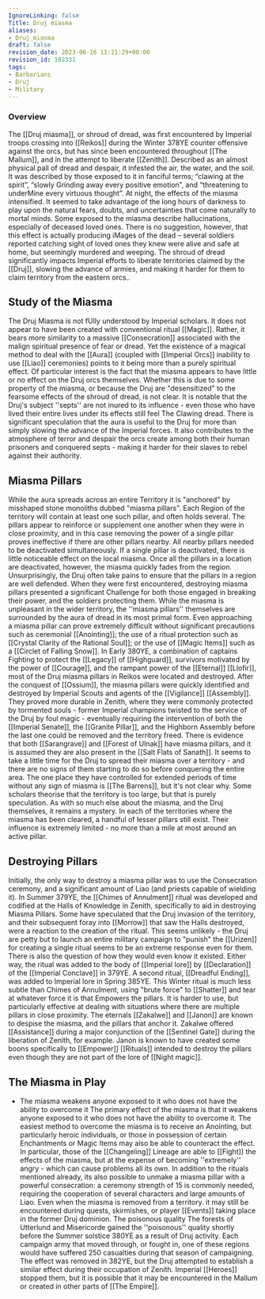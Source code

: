 ```yaml
---
IgnoreLinking: false
Title: Druj miasma
aliases:
- Druj_miasma
draft: false
revision_date: 2023-06-16 11:21:29+00:00
revision_id: 102331
tags:
- Barbarians
- Druj
- Military
---
```


### Overview
The [[Druj miasma]], or shroud of dread, was first encountered by Imperial troops crossing into [[Reikos]] during the Winter 378YE counter offensive against the orcs, but has since been encountered throughout [[The Mallum]], and in the attempt to liberate [[Zenith]]. Described as an almost physical pall of dread and despair, it infested the air, the water, and the soil. It was described by those exposed to it in fanciful terms; “clawing at the spirit”, “slowly Grinding away every positive emotion”, and “threatening to underMine every virtuous thought”. 
At night, the effects of the miasma intensified. It seemed to take advantage of the long hours of darkness to play upon the natural fears, doubts, and uncertainties that come naturally to mortal minds. Some exposed to the miasma describe hallucinations, especially of deceased loved ones. There is no suggestion, however, that this effect is actually producing iMages of the dead – several soldiers reported catching sight of loved ones they knew were alive and safe at home, but seemingly murdered and weeping. The shroud of dread significantly impacts Imperial efforts to liberate territories claimed by the [[Druj]], slowing the advance of armies, and making it harder for them to claim territory from the eastern orcs..
## Study of the Miasma
The Druj Miasma is not fUlly understood by Imperial scholars. It does not appear to have been created with conventional ritual [[Magic]]. Rather, it bears more similarity to a massive [[Consecration]] associated with the malign spiritual presence of fear or dread. Yet the existence of a magical method to deal with the [[Aura]] (coupled with [[Imperial Orcs]] inability to use [[Liao]] ceremonies) points to it being more than a purely spiritual effect.
Of particular interest is the fact that the miasma appears to have little or no effect on the Druj orcs themselves. Whether this is due to some property of the miasma, or because the Druj are "desensitized" to the fearsome effects of the shroud of dread, is not clear. It is notable that the Druj's subject ''septs'' are not inured to its influence - even those who have lived their entire lives under its effects still feel The Clawing dread.
There is significant speculation that the aura is useful to the Druj for more than simply slowing the advance of the Imperial forces. It also contributes to the atmosphere of terror and despair the orcs create among both their human prisoners and conquered septs - making it harder for their slaves to rebel against their authority. 
## Miasma Pillars
While the aura spreads across an entire Territory it is "anchored" by misshaped stone monoliths dubbed "miasma pillars". Each Region of the territory will contain at least one such pillar, and often holds several. The pillars appear to reinforce or supplement one another when they were in close proximity, and in this case removing the power of a single pillar proves ineffective if there are other pillars nearby. All nearby pillars needed to be deactivated simultaneously. If a single pillar is deactivated, there is little noticeable effect on the local miasma. Once all the pillars in a location are deactivated, however, the miasma quickly fades from the region. Unsurprisingly, the Druj often take pains to ensure that the pillars in a region are well defended. When they were first encountered, destroying miasma pillars presented a significant Challenge for both those engaged in breaking their power, and the soldiers protecting them.
While the miasma is unpleasant in the wider territory, the ''miasma pillars'' themselves are surrounded by the aura of dread in its most primal form. Even approaching a miasma pillar can prove extremely difficult without significant precautions such as ceremonial [[Anointing]]; the use of a ritual protection such as [[Crystal Clarity of the Rational Soul]]; or the use of [[Magic Items]] such as a [[Circlet of Falling Snow]].
In Early 380YE, a combination of captains Fighting to protect the [[Legacy]] of [[Highguard]], survivors motivated by the power of [[Courage]], and the rampant power of the [[Eternal]] [[Llofir]], most of the Druj miasma pillars in Reikos were located and destroyed. After the conquest of [[Ossium]], the miasma pillars were quickly identified and destroyed by Imperial Scouts and agents of the [[Vigilance]] [[Assembly]]. They proved more durable in Zenith, where they were commonly protected by tormented souls - former Imperial champions twisted to the service of the Druj by foul magic - eventually requiring the intervention of both the [[Imperial Senate]], the [[Granite Pillar]], and the Highborn Assembly before the last one could be removed and the territory freed. 
There is evidence that both [[Sarangrave]] and [[Forest of Ulnak]] have miasma pillars, and it is assumed they are also present in the [[Salt Flats of Sanath]]. It seems to take a little time for the Druj to spread their miasma over a territory - and there are no signs of them starting to do so before conquering the entire area. The one place they have controlled for extended periods of time without any sign of miasma is [[The Barrens]], but it's not clear why. Some scholars theorise that the territory is too large, but that is purely speculation. As with so much else about the miasma, and the Druj themselves, it remains a mystery.
In each of the territories where the miasma has been cleared, a handful of lesser pillars still exist. Their influence is extremely limited - no more than a mile at most around an active pillar.
## Destroying Pillars
Initially, the only way to destroy a miasma pillar was to use the Consecration ceremony, and a significant amount of Liao (and priests capable of wielding it). In Summer 379YE, the [[Chimes of Annulment]] ritual was developed and codified at the Halls of Knowledge in Zenith, specifically to aid in destroying Miasma Pillars. Some have speculated that the Druj invasion of the territory, and their subsequent foray into [[Morrow]] that saw the Halls destroyed, were a reaction to the creation of the ritual. This seems unlikely - the Druj are petty but to launch an entire military campaign to "punish" the [[Urizen]] for creating a single ritual seems to be an extreme response even for them. There is also the question of how they would even know it existed. Either way, the ritual was added to the body of [[Imperial lore]] by [[Declaration]] of the [[Imperial Conclave]] in 379YE.
A second ritual, [[Dreadful Ending]], was added to Imperial lore in Spring 385YE. This Winter ritual is much less subtle than Chimes of Annulment, using "brute force" to [[Shatter]] and tear at whatever force it is that Empowers the pillars. It is harder to use, but particularly effective at dealing with situations where there are multiple pillars in close proximity.
The eternals [[Zakalwe]] and [[Janon]] are known to despise the miasma, and the pillars that anchor it. Zakalwe offered [[Assistance]] during a major conjunction of the [[Sentinel Gate]] during the liberation of Zenith, for example. Janon is known to have created some boons specifically to [[Empower]] [[Rituals]] intended to destroy the pillars even though they are not part of the lore of [[Night magic]].
## The Miasma in Play
* The miasma weakens anyone exposed to it who does not have the ability to overcome it
The primary effect of the miasma is that it weakens anyone exposed to it who does not have the ability to overcome it. The easiest method to overcome the miasma is to receive an Anointing, but particularly heroic individuals, or those in possession of certain Enchantments or Magic Items may also be able to counteract the effect. In particular, those of the [[Changeling]] Lineage are able to [[Fight]] the effects of the miasma, but at the expense of becoming ''extremely'' angry - which can cause problems all its own.
In addition to the rituals mentioned already, its also possible to unmake a miasma pillar with a powerful consecration: a ceremony strength of 15 is commonly needed, requiring the cooperation of several characters and large amounts of Liao.
Even when the miasma is removed from a territory. it may still be encountered during quests, skirmishes, or player [[Events]] taking place in the former Druj dominion.
The poisonous quality
The forests of Utterlund and Misericorde gained the ''poisonous'' quality shortly before the Summer solstice 380YE as a result of Druj activity. Each campaign army that moved through, or fought in, one of these regions would have suffered 250 casualties during that season of campaigning. The effect was removed in 382YE, but the Druj attempted to establish a similar effect during their occupation of Zenith. Imperial [[Heroes]] stopped them, but it is possible that it may be encountered in the Mallum or created in other parts of [[The Empire]].